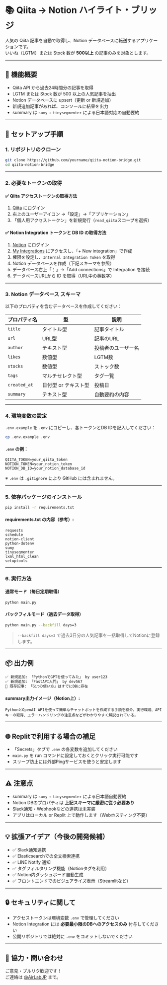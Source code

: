 # 📚 Qiita → Notion ハイライト・ブリッジ

人気の Qiita 記事を自動で取得し、Notion データベースに転送するアプリケーションです。  
いいね（LGTM）または Stock 数が **500以上** の記事のみを対象とします。

---

## 🚀 機能概要

- Qiita API から過去24時間分の記事を取得
- LGTM または Stock 数が 500 以上の人気記事を抽出
- Notion データベースに upsert（更新 or 新規追加）
- 新規追加記事があれば、コンソールに結果を出力
- summary は `sumy` + `tinysegmenter` による日本語対応の自動要約

---

## 🔧 セットアップ手順

### 1. リポジトリのクローン

```bash
git clone https://github.com/yourname/qiita-notion-bridge.git
cd qiita-notion-bridge
```

---

### 2. 必要なトークンの取得

#### ✅ Qiita アクセストークンの取得方法

1. [Qiita](https://qiita.com/) にログイン
2. 右上のユーザーアイコン →「設定」→「アプリケーション」
3. 「個人用アクセストークン」を新規発行（`read_qiita`スコープを選択）

#### ✅ Notion Integration トークンと DB ID の取得方法

1. [Notion](https://www.notion.so/) にログイン
2. [My Integrations](https://www.notion.so/my-integrations) にアクセスし、「+ New integration」で作成
3. 権限を設定し、`Internal Integration Token` を取得
4. Notion データベースを作成（下記スキーマを参照）
5. データベース右上「⋮」→「Add connections」で Integration を接続
6. データベースURLから ID を取得（URL中の英数字）

---

### 3. Notion データベース スキーマ

以下のプロパティを含むデータベースを作成してください：

| プロパティ名   | 型               | 説明               |
|----------------|------------------|--------------------|
| `title`        | タイトル型       | 記事タイトル       |
| `url`          | URL型            | 記事のURL          |
| `author`       | テキスト型       | 投稿者のユーザー名 |
| `likes`        | 数値型           | LGTM数             |
| `stocks`       | 数値型           | ストック数         |
| `tags`         | マルチセレクト型 | タグ一覧           |
| `created_at`   | 日付型 or テキスト型 | 投稿日       |
| `summary`      | テキスト型       | 自動要約の内容     |

---

### 4. 環境変数の設定

`.env.example` を `.env` にコピーし、各トークンとDB IDを記入してください：

```bash
cp .env.example .env
```

#### `.env` の例：

```env
QIITA_TOKEN=your_qiita_token
NOTION_TOKEN=your_notion_token
NOTION_DB_ID=your_notion_database_id
```

※ `.env` は `.gitignore` により GitHub には含まれません。

---

### 5. 依存パッケージのインストール

```bash
pip install -r requirements.txt
```

#### requirements.txt の内容（参考）:

```
requests
schedule
notion-client
python-dotenv
sumy
tinysegmenter
lxml_html_clean
setuptools
```

---

### 6. 実行方法

#### 通常モード（毎日定期取得）

```bash
python main.py
```

#### バックフィルモード（過去データ取得）

```bash
python main.py --backfill days=3
```

> `--backfill days=3` で過去3日分の人気記事を一括取得してNotionに登録します。

---

## 📦 出力例

```bash
✅ 新規追加: 「PythonでGPTを使ってみた」 by user123
✅ 新規追加: 「FastAPI入門」 by dev567
🔁 既存記事: 「Gitの使い方」はすでにDBに存在
```

#### summary出力イメージ（Notion上）:

```text
PythonとOpenAI APIを使って簡単なチャットボットを作成する手順を紹介。実行環境、APIキーの取得、エラーハンドリングの注意点などがわかりやすく解説されている。
```

---

## 🌐 Replitで利用する場合の補足

- 「Secrets」タブで `.env` の各変数を追加してください
- `main.py` を run コマンドに設定しておくとクリック実行可能です
- スリープ防止には外部Pingサービスを使うと安定します

---

## ⚠️ 注意点

- summary は `sumy` + `tinysegmenter` による日本語自動要約
- Notion DBのプロパティは **上記スキーマに厳密に従う必要あり**
- Slack通知・Webhookなどの連携は未実装
- アプリはローカル or Replit 上で動作します（Webホスティング不要）

---

## 💡 拡張アイデア（今後の開発候補）

- ✅ Slack通知連携
- ✅ Elasticsearchでの全文検索連携
- ✅ LINE Notify 通知
- ✅ タグフィルタリング機能（Notionタグを利用）
- ✅ Notion内ダッシュボード自動生成
- ✅ フロントエンドでのビジュアライズ表示（Streamlitなど）

---

## 🔒 セキュリティに関して

- アクセストークンは環境変数 `.env` で管理してください
- Notion Integration には **必要最小限のDBへのアクセスのみ** 付与してください
- 公開リポジトリでは絶対に `.env` をコミットしないでください

---

## 🙌 協力・問い合わせ

ご意見・プルリク歓迎です！  
ご連絡は [@AirLabJP](https://github.com/AirLabJP) まで。